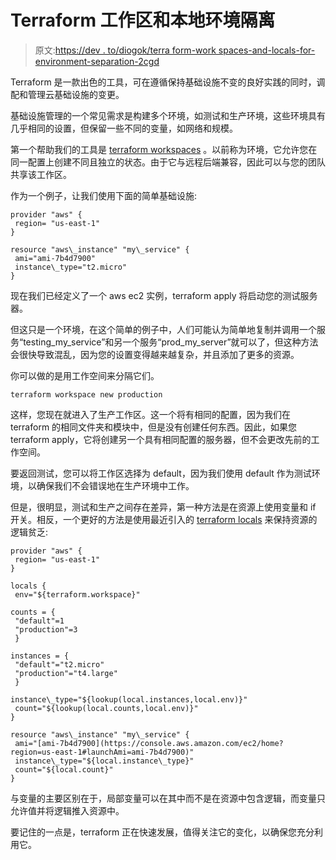 # Terraform 工作区和本地环境隔离

> 原文:[https://dev . to/diogok/terra form-work spaces-and-locals-for-environment-separation-2cgd](https://dev.to/diogok/terraform-workspaces-and-locals-for-environment-separation-2cgd)

Terraform 是一款出色的工具，可在遵循保持基础设施不变的良好实践的同时，调配和管理云基础设施的变更。

基础设施管理的一个常见需求是构建多个环境，如测试和生产环境，这些环境具有几乎相同的设置，但保留一些不同的变量，如网络和规模。

第一个帮助我们的工具是 [terraform workspaces](https://www.terraform.io/docs/state/workspaces.html) 。以前称为环境，它允许您在同一配置上创建不同且独立的状态。由于它与远程后端兼容，因此可以与您的团队共享该工作区。

作为一个例子，让我们使用下面的简单基础设施:

```
provider "aws" {
 region= "us-east-1"
}

resource "aws\_instance" "my\_service" {
 ami="ami-7b4d7900"
 instance\_type="t2.micro"
} 
```

现在我们已经定义了一个 aws ec2 实例，terraform apply 将启动您的测试服务器。

但这只是一个环境，在这个简单的例子中，人们可能认为简单地复制并调用一个服务“testing_my_service”和另一个服务“prod_my_server”就可以了，但这种方法会很快导致混乱，因为您的设置变得越来越复杂，并且添加了更多的资源。

你可以做的是用工作空间来分隔它们。

```
terraform workspace new production 
```

这样，您现在就进入了生产工作区。这一个将有相同的配置，因为我们在 terraform 的相同文件夹和模块中，但是没有创建任何东西。因此，如果您 terraform apply，它将创建另一个具有相同配置的服务器，但不会更改先前的工作空间。

要返回测试，您可以将工作区选择为 default，因为我们使用 default 作为测试环境，以确保我们不会错误地在生产环境中工作。

但是，很明显，测试和生产之间存在差异，第一种方法是在资源上使用变量和 if 开关。相反，一个更好的方法是使用最近引入的 [terraform locals](https://www.terraform.io/docs/configuration/locals.html) 来保持资源的逻辑贫乏:

```
provider "aws" {
 region= "us-east-1"
}

locals {
 env="${terraform.workspace}"

counts = {
 "default"=1
 "production"=3
 }

instances = {
 "default"="t2.micro"
 "production"="t4.large"
 }

instance\_type="${lookup(local.instances,local.env)}"
 count="${lookup(local.counts,local.env)}"
}

resource "aws\_instance" "my\_service" {
 ami="[ami-7b4d7900](https://console.aws.amazon.com/ec2/home?region=us-east-1#launchAmi=ami-7b4d7900)"
 instance\_type="${local.instance\_type}"
 count="${local.count}"
} 
```

与变量的主要区别在于，局部变量可以在其中而不是在资源中包含逻辑，而变量只允许值并将逻辑推入资源中。

要记住的一点是，terraform 正在快速发展，值得关注它的变化，以确保您充分利用它。